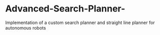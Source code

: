 # Advanced-Search-Planner-
Implementation of a custom search planner and straight line planner for autonomous robots  
